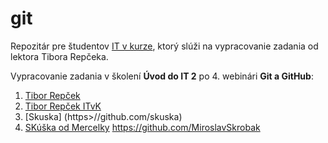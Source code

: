 # git
Repozitár pre študentov [IT v kurze](https://www.itvkurze.sk/), ktorý slúži na vypracovanie zadania od lektora Tibora Repčeka.

Vypracovanie zadania v školení **Úvod do IT 2** po 4. webinári **Git a GitHub**:

1. [Tibor Repček](https://github.com/tiborepcek)
1. [Tibor Repček ITvK](https://github.com/tiborITvK/)
1. [Skuska] (https>//github.com/skuska)
1. [SKúška od Mercelky](https://github.com/skuska/)
https://github.com/MiroslavSkrobak

